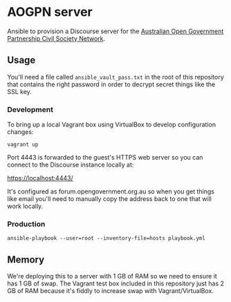 # AOGPN server

Ansible to provision a Discourse server for the [Australian Open Government Partnership Civil Society Network](https://opengovernment.org.au/).

## Usage

You'll need a file called `ansible_vault_pass.txt` in the root of this repository that contains the right password in order to decrypt secret things like the SSL key.

### Development

To bring up a local Vagrant box using VirtualBox to develop configuration changes:

    vagrant up

Port 4443 is forwarded to the guest's HTTPS web server so you can connect to the Discourse instance locally at:

[https://localhost:4443/](https://localhost:4443/)

It's configured as forum.opengovernment.org.au so when you get things like email you'll need to manually copy the address back to one that will work locally.

### Production

    ansible-playbook --user=root --inventory-file=hosts playbook.yml

## Memory

We're deploying this to a server with 1 GB of RAM so we need to ensure it has 1 GB of swap.
The Vagrant test box included in this repository just has 2 GB of RAM because it's fiddly to increase swap with Vagrant/VirtualBox.
